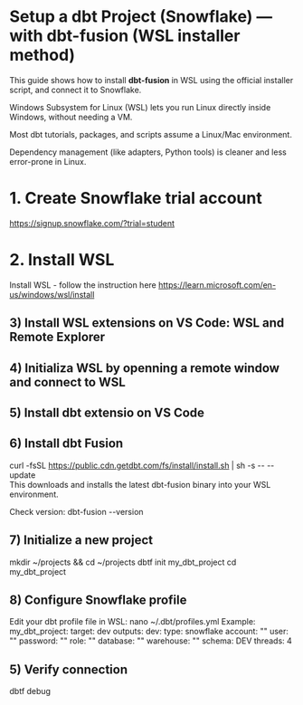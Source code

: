 # Setup a dbt Project (Snowflake) — with dbt-fusion (WSL installer method)

This guide shows how to install **dbt-fusion** in WSL using the official installer script, and connect it to Snowflake.

Windows Subsystem for Linux (WSL) lets you run Linux directly inside Windows, without needing a VM.

Most dbt tutorials, packages, and scripts assume a Linux/Mac environment.

Dependency management (like adapters, Python tools) is cleaner and less error-prone in Linux.

# 1. Create Snowflake trial account
https://signup.snowflake.com/?trial=student



# 2. Install WSL
Install WSL - follow the instruction here
https://learn.microsoft.com/en-us/windows/wsl/install

## 3) Install WSL extensions on VS Code: WSL and Remote Explorer

## 4) Initializa WSL by openning a remote window and connect to WSL

## 5) Install dbt extensio on VS Code

## 6) Install dbt Fusion
curl -fsSL https://public.cdn.getdbt.com/fs/install/install.sh | sh -s -- --update    
This downloads and installs the latest dbt-fusion binary into your WSL environment.

Check version:
dbt-fusion --version


## 7) Initialize a new project
mkdir ~/projects && cd ~/projects
dbtf init my_dbt_project
cd my_dbt_project


## 8) Configure Snowflake profile
Edit your dbt profile file in WSL:
nano ~/.dbt/profiles.yml
Example:
my_dbt_project:
  target: dev
  outputs:
    dev:
      type: snowflake
      account: "<account>"
      user: "<username>"
      password: "<password>"
      role: "<role>"
      database: "<DATABASE>"
      warehouse: "<WAREHOUSE>"
      schema: DEV
      threads: 4

## 5) Verify connection
dbtf debug
